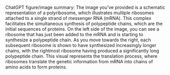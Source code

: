 ChatGPT figure/image summary: The image you’ve provided is a schematic representation of a polyribosome, which illustrates multiple ribosomes attached to a single strand of messenger RNA (mRNA). This complex facilitates the simultaneous synthesis of polypeptide chains, which are the initial sequences of proteins. On the left side of the image, you can see a ribosome that has just been added to the mRNA and is starting to synthesize a polypeptide chain. As you move towards the right, each subsequent ribosome is shown to have synthesized increasingly longer chains, with the rightmost ribosome having produced a significantly long polypeptide chain. This visual represents the translation process, where ribosomes translate the genetic information from mRNA into chains of amino acids to form proteins.